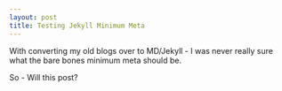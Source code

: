 ```yaml
---
layout: post
title: Testing Jekyll Minimum Meta
---
```


With converting my old blogs over to MD/Jekyll - I was never really sure what the bare bones minimum meta should be.

So - Will this post? 

